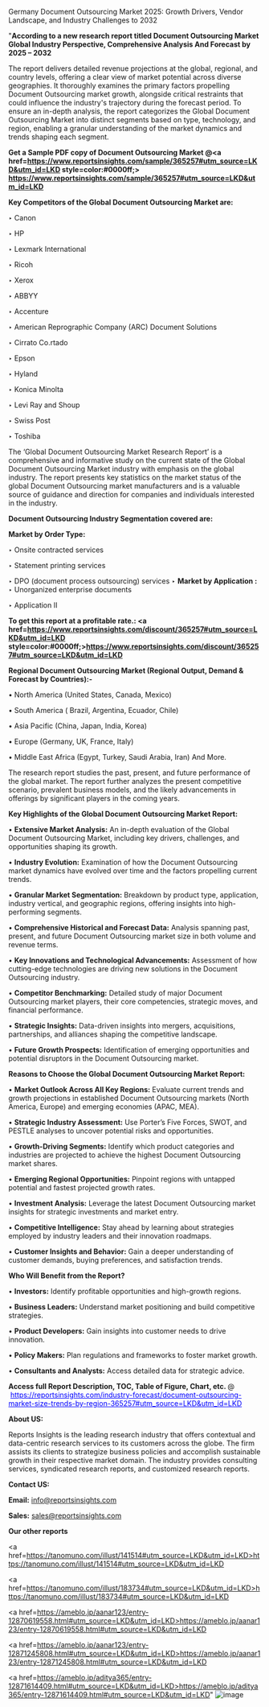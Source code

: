 Germany Document Outsourcing Market 2025: Growth Drivers, Vendor Landscape, and Industry Challenges to 2032

"<strong>According to a new research report titled Document Outsourcing Market Global Industry Perspective, Comprehensive Analysis And Forecast by 2025 – 2032</strong>

The report delivers detailed revenue projections at the global, regional, and country levels, offering a clear view of market potential across diverse geographies. It thoroughly examines the primary factors propelling Document Outsourcing market growth, alongside critical restraints that could influence the industry's trajectory during the forecast period. To ensure an in-depth analysis, the report categorizes the Global Document Outsourcing Market into distinct segments based on type, technology, and region, enabling a granular understanding of the market dynamics and trends shaping each segment.

<strong>Get a Sample PDF copy of Document Outsourcing Market </strong><strong>@<a href=https://www.reportsinsights.com/sample/365257#utm_source=LKD&utm_id=LKD style=color:#0000ff;> https://www.reportsinsights.com/sample/365257#utm_source=LKD&utm_id=LKD</a></strong></font>

<strong>Key Competitors of the Global Document Outsourcing Market are:</strong>

‣ Canon

‣ HP

‣ Lexmark International

‣ Ricoh

‣ Xerox

‣ ABBYY

‣ Accenture

‣ American Reprographic Company (ARC) Document Solutions

‣ Cirrato
 Co.rtado

‣ Epson

‣ Hyland

‣ Konica Minolta

‣ Levi Ray and Shoup

‣ Swiss Post

‣ Toshiba

The ‘Global Document Outsourcing Market Research Report’ is a comprehensive and informative study on the current state of the Global Document Outsourcing Market industry with emphasis on the global industry. The report presents key statistics on the market status of the global Document Outsourcing market manufacturers and is a valuable source of guidance and direction for companies and individuals interested in the industry.

<strong>Document Outsourcing Industry Segmentation covered are:</strong>

<strong>Market by Order Type: </strong>

‣ Onsite contracted services

‣ Statement printing services

‣ DPO (document process outsourcing) services
‣ 
<strong>Market by Application :</strong>
‣ Unorganized enterprise documents

‣ Application II

<strong>To get this report at a profitable rate.: <a href=https://www.reportsinsights.com/discount/365257#utm_source=LKD&utm_id=LKD style=color:#0000ff;>https://www.reportsinsights.com/discount/365257#utm_source=LKD&utm_id=LKD</a></strong></font>

<strong>Regional Document Outsourcing Market (Regional Output, Demand &amp; Forecast by Countries):-</strong>

• North America (United States, Canada, Mexico)

• South America ( Brazil, Argentina, Ecuador, Chile)

• Asia Pacific (China, Japan, India, Korea)

• Europe (Germany, UK, France, Italy)

• Middle East Africa (Egypt, Turkey, Saudi Arabia, Iran) And More.

The research report studies the past, present, and future performance of the global market. The report further analyzes the present competitive scenario, prevalent business models, and the likely advancements in offerings by significant players in the coming years.

<strong>Key Highlights of the Global Document Outsourcing Market Report:</strong>

• <strong>Extensive Market Analysis:</strong> An in-depth evaluation of the Global Document Outsourcing Market, including key drivers, challenges, and opportunities shaping its growth.

• <strong>Industry Evolution:</strong> Examination of how the Document Outsourcing market dynamics have evolved over time and the factors propelling current trends.

• <strong>Granular Market Segmentation:</strong> Breakdown by product type, application, industry vertical, and geographic regions, offering insights into high-performing segments.

• <strong>Comprehensive Historical and Forecast Data:</strong> Analysis spanning past, present, and future Document Outsourcing market size in both volume and revenue terms.

• <strong>Key Innovations and Technological Advancements:</strong> Assessment of how cutting-edge technologies are driving new solutions in the Document Outsourcing industry.

• <strong>Competitor Benchmarking:</strong> Detailed study of major Document Outsourcing market players, their core competencies, strategic moves, and financial performance.

• <strong>Strategic Insights:</strong> Data-driven insights into mergers, acquisitions, partnerships, and alliances shaping the competitive landscape.

• <strong>Future Growth Prospects:</strong> Identification of emerging opportunities and potential disruptors in the Document Outsourcing market.

<strong>Reasons to Choose the Global Document Outsourcing Market Report:</strong>

• <strong>Market Outlook Across All Key Regions:</strong> Evaluate current trends and growth projections in established Document Outsourcing markets (North America, Europe) and emerging economies (APAC, MEA).

• <strong>Strategic Industry Assessment:</strong> Use Porter’s Five Forces, SWOT, and PESTLE analyses to uncover potential risks and opportunities.

• <strong>Growth-Driving Segments:</strong> Identify which product categories and industries are projected to achieve the highest Document Outsourcing market shares.

• <strong>Emerging Regional Opportunities:</strong> Pinpoint regions with untapped potential and fastest projected growth rates.

• <strong>Investment Analysis:</strong> Leverage the latest Document Outsourcing market insights for strategic investments and market entry.

• <strong>Competitive Intelligence:</strong> Stay ahead by learning about strategies employed by industry leaders and their innovation roadmaps.

• <strong>Customer Insights and Behavior:</strong> Gain a deeper understanding of customer demands, buying preferences, and satisfaction trends.

<strong>Who Will Benefit from the Report?</strong>

• <strong>Investors:</strong> Identify profitable opportunities and high-growth regions.

• <strong>Business Leaders:</strong> Understand market positioning and build competitive strategies.

• <strong>Product Developers:</strong> Gain insights into customer needs to drive innovation.

• <strong>Policy Makers:</strong> Plan regulations and frameworks to foster market growth.

• <strong>Consultants and Analysts:</strong> Access detailed data for strategic advice.
</ul>
<strong>Access full Report Description, TOC, Table of Figure, Chart, etc. </strong>@  <a href=https://reportsinsights.com/industry-forecast/document-outsourcing-market-size-trends-by-region-365257#utm_source=LKD&utm_id=LKD style=color:#0000ff;>https://reportsinsights.com/industry-forecast/document-outsourcing-market-size-trends-by-region-365257#utm_source=LKD&utm_id=LKD</a></font>

<strong><strong>About US</strong>:</strong>

Reports Insights is the leading research industry that offers contextual and data-centric research services to its customers across the globe. The firm assists its clients to strategize business policies and accomplish sustainable growth in their respective market domain. The industry provides consulting services, syndicated research reports, and customized research reports.

<strong>Contact US:</strong>

<p class=""""><b>Email:</b> <a href=mailto:info@reportsinsights.com>info@reportsinsights.com</a></p>
<p class=""""><b>Sales:</b> <a href=mailto:sales@reportsinsights.com>sales@reportsinsights.com</a></p>

<strong>Our other reports</strong>

<a href=https://tanomuno.com/illust/141514#utm_source=LKD&utm_id=LKD>https://tanomuno.com/illust/141514#utm_source=LKD&utm_id=LKD</a>

<a href=https://tanomuno.com/illust/183734#utm_source=LKD&utm_id=LKD>https://tanomuno.com/illust/183734#utm_source=LKD&utm_id=LKD</a>

<a href=https://ameblo.jp/aanar123/entry-12870619558.html#utm_source=LKD&utm_id=LKD>https://ameblo.jp/aanar123/entry-12870619558.html#utm_source=LKD&utm_id=LKD</a>

<a href=https://ameblo.jp/aanar123/entry-12871245808.html#utm_source=LKD&utm_id=LKD>https://ameblo.jp/aanar123/entry-12871245808.html#utm_source=LKD&utm_id=LKD</a>

<a href=https://ameblo.jp/aditya365/entry-12871614409.html#utm_source=LKD&utm_id=LKD>https://ameblo.jp/aditya365/entry-12871614409.html#utm_source=LKD&utm_id=LKD</a>"
![image](https://github.com/user-attachments/assets/2d87b9b9-47d9-478c-be51-2c2ee3f58c41)
